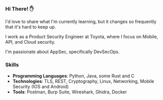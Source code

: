 ### Hi There! ✋

I'd love to share what I'm currently learning, but it changes so frequently that it's hard to keep up.

I work as a Product Security Engineer at Toyota, where I focus on Mobile, API, and Cloud security.

I'm passionate about AppSec, specifically DevSecOps.

### Skills
- **Programming Languages**: Python, Java, some Rust and C
- **Technologies**: TLS, REST, Cryptography, Linux, Networking, Mobile Security (IOS and Android)
- **Tools**: Postman, Burp Suite, Wireshark, Ghidra, Docker
